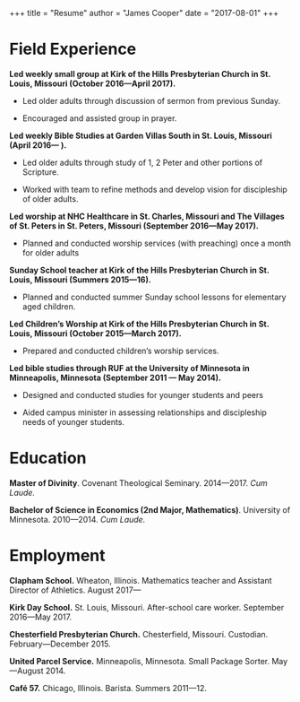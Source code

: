 +++
title = "Resume"
author = "James Cooper"
date = "2017-08-01"
+++

# Field Experience

**Led weekly small group at Kirk of the Hills Presbyterian Church in St. Louis, Missouri (October 2016—April 2017).**

-   Led older adults through discussion of sermon from previous Sunday.

-   Encouraged and assisted group in prayer.

**Led weekly Bible Studies at Garden Villas South  in St. Louis, Missouri (April 2016— ).**

-   Led older adults through study of 1, 2 Peter and other portions
    of Scripture.

-   Worked with team to refine methods and develop vision for
    discipleship of older adults.

**Led worship at NHC Healthcare in St. Charles, Missouri and The Villages of St. Peters in St. Peters, Missouri (September 2016—May 2017).**

-   Planned and conducted worship services (with preaching) once a month for older adults

**Sunday School teacher at Kirk of the Hills Presbyterian Church in St. Louis, Missouri (Summers 2015—16).**

-   Planned and conducted summer Sunday school lessons for elementary aged children.

**Led Children’s Worship at Kirk of the Hills Presbyterian Church in St. Louis, Missouri (October 2015—March 2017).**

-   Prepared and conducted children’s worship services.

**Led bible studies through RUF at the University of Minnesota in Minneapolis, Minnesota (September 2011 — May 2014).**

-   Designed and conducted studies for younger students and peers

-   Aided campus minister in assessing relationships and discipleship needs of younger students.

# Education

**Master of Divinity**. Covenant Theological Seminary. 2014—2017. *Cum Laude.*

**Bachelor of Science in Economics (2nd Major, Mathematics)**. University of Minnesota. 2010—2014. *Cum Laude.*

# Employment

**Clapham School.** Wheaton, Illinois. Mathematics teacher and Assistant Director of Athletics. August 2017—

**Kirk Day School.** St. Louis, Missouri. After-school care worker. September 2016—May 2017.

**Chesterfield Presbyterian Church.** Chesterfield, Missouri. Custodian. February—December 2015.

**United Parcel Service.** Minneapolis, Minnesota. Small Package Sorter. May—August 2014.

**Café 57.** Chicago, Illinois. Barista. Summers 2011—12.
